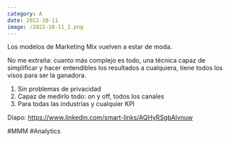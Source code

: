 ```yaml
--- 
category: A 
date: 2022-10-11 
image: /2022-10-11_2.png 
--- 
```


Los modelos de Marketing Mix vuelven a estar de moda. 

No me extraña: cuanto más complejo es todo, una técnica capaz de simplificar y hacer entendibles los resultados a cualquiera, tiene todos los visos para ser la ganadora.

1) Sin problemas de privacidad
2) Capaz de medirlo todo: on y off, todos los canales
3) Para todas las industrias y cualquier KPI

Diapo: https://www.linkedin.com/smart-links/AQHyRSgbAlvnuw

#MMM #Analytics